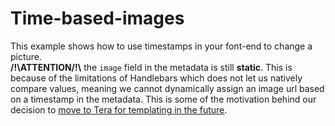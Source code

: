 # Time-based-images
This example shows how to use timestamps in your font-end to change a picture.<br>
**/!\\ATTENTION/!\\** the `image` field in the metadata is still **static**. This is because of the limitations of Handlebars which does not let us natively compare values, meaning we cannot dynamically assign an image url based on a timestamp in the metadata. This is some of the motivation behind our decision to [move to Tera for templating in the future](/README.md#roadmap).